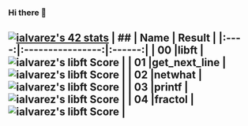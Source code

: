 ### Hi there 👋

<!--
**cacharri/cacharri** is a ✨ _special_ ✨ repository because its `README.md` (this file) appears on your GitHub profile.

Here are some ideas to get you started:

- 🔭 I’m currently working on ...
- 🌱 I’m currently learning ...
- 👯 I’m looking to collaborate on ...
- 🤔 I’m looking for help with ...
- 💬 Ask me about ...
- 📫 How to reach me: ...
- 😄 Pronouns: ...
- ⚡ Fun fact: ...
-->
[![ialvarez's 42 stats](https://badge42.herokuapp.com/api/stats/ialvarez?privacyEmail=true)](https://github.com/JaeSeoKim/badge42)
|  ##  |			Name				| Result |
|:----:|:----------------:|:------:|
|  00  |libft							          | ![ialvarez's libft Score](https://badge42.herokuapp.com/api/project/ialvarez/Libft) |
|  01  |get_next_line			          | ![ialvarez's libft Score](https://badge42.herokuapp.com/api/project/ialvarez/get_next_line) |
|  02  |netwhat        		          | ![ialvarez's libft Score](https://badge42.herokuapp.com/api/project/ialvarez/netwhat) |
|  03  |printf        		          | ![ialvarez's libft Score](https://badge42.herokuapp.com/api/project/ialvarez/ft_printf) |
|  04  |fractol        		          | ![ialvarez's libft Score](https://badge42.herokuapp.com/api/project/ialvarez/fract-ol) |
---
